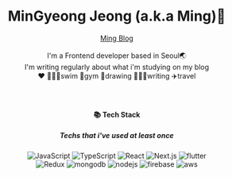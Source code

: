 <div align="center">
<h1> MinGyeong Jeong (a.k.a Ming)🐰</h1>
<!-- <a href="mailto:keimindev@gmail.com"><img alt="gmail" src ="https://img.shields.io/badge/Gmail-d14836?style=flat-square&logo=Gmail&logoColor=white&link=mailto:keimindev@gmail.com"/></a>
<a href="https://www.linkedin.com/in/keira-ming/"><img alt="linkdein" src ="https://img.shields.io/badge/Linkedin-%230077b5.svg?style=flat-square&logo=linkedin&logoColor=white"/></a> -->
<a href ="https://mingblog.vercel.app/" target="_blank">Ming Blog</a>
</div>
<br>
<div align="center">
I'm a Frontend developer based in Seoul🌏 <br/>
I'm writing regularly about what i'm studying on my blog <br/>
❤️ 🏊🏻‍♀️swim  🏃gym  🎨drawing  👩🏻‍💻writing  ✈️travel <br/>
</div>
<br/>
<br/>

<div align="center">
  
#### 📚 Tech Stack 
##### Techs that i've used at least once

<img alt="JavaScript" src ="https://img.shields.io/badge/-JavaScript-f7df1e.svg?&style=for-the-badge&logo=Javascript&logoColor=white"/>
<img alt="TypeScript" src ="https://img.shields.io/badge/-TypeScript-3178C6.svg?&style=for-the-badge&logo=Typescript&logoColor=white"/>
<img alt="React" src ="https://img.shields.io/badge/-React-61DAFB?logo=react&logoColor=white&style=for-the-badge"/>
<img alt="Next.js" src ="https://img.shields.io/badge/-Next.js-000000?logo=next.js&logoColor=white&style=for-the-badge"/>
<img alt="flutter" src ="https://img.shields.io/badge/-flutter-02569B?logo=flutter&logoColor=white&style=for-the-badge"/>
</div>
<div align="center">
<img alt="Redux" src ="https://img.shields.io/badge/-Redux-764abc?logo=redux&logoColor=white&style=for-the-badge"/>
<img alt="mongodb" src ="https://img.shields.io/badge/-MongoDB-47A248?logo=mongoDB&logoColor=white&style=for-the-badge"/>
<img alt="nodejs" src ="https://img.shields.io/badge/-Node.js-339933?logo=node.js&logoColor=white&style=for-the-badge"/>
<img alt="firebase" src ="https://img.shields.io/badge/-Firebase-FFCA28?logo=firebase&logoColor=white&style=for-the-badge"/>
<img alt="aws" src="https://img.shields.io/badge/-Amazon-232F3E?logo=Amazon&logoColor=white&style=for-the-badge"/>
</div>
<br/>
<br/>
<br/>

